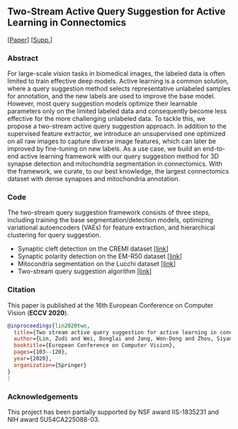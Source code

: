 ## Two-Stream Active Query Suggestion for Active Learning in Connectomics

[[Paper](https://www.ecva.net/papers/eccv_2020/papers_ECCV/papers/123630103.pdf)] [[Supp.](https://www.ecva.net/papers/eccv_2020/papers_ECCV/papers/123630103-supp.pdf)]

### Abstract

For large-scale vision tasks in biomedical images, the labeled data is often limited to train effective deep models. Active learning is a common solution, where a query suggestion method selects representative unlabeled samples for annotation, and the new labels are used to improve the base model. However, most query suggestion models optimize their learnable parameters only on the limited labeled data and consequently become less effective for the more challenging unlabeled data. To tackle this, we propose a two-stream active query suggestion approach. In addition to the supervised feature extractor, we introduce an unsupervised one optimized on all raw images to capture diverse image features, which can later be improved by fine-tuning on new labels. As a use case, we build an end-to-end active learning framework with our query suggestion method for 3D synapse detection and mitochondria segmentation in connectomics. With the framework, we curate, to our best knowledge, the largest connectomics dataset with dense synapses and mitochondria annotation.

### Code

The two-stream query suggestion framework consists of three steps, including training the base segmentation/detection models, optimizing variational autoencoders (VAEs) for feature extraction, and hierarchical clustering for query suggestion.

- Synaptic cleft detection on the CREMI dataset [[link](https://connectomics.readthedocs.io/en/latest/tutorials/synapse.html#synaptic-cleft-detection)]
- Synaptic polarity detection on the EM-R50 dataset [[link](https://connectomics.readthedocs.io/en/latest/tutorials/synapse.html#synaptic-polarity-detection)]
- Mitocondria segmentation on the Lucchi dataset [[link](https://connectomics.readthedocs.io/en/latest/tutorials/mito.html#semantic-segmentation)]
- Two-stream query suggestion algorithm [[link]()]

### Citation

This paper is published at the 16th European Conference on Computer Vision (**ECCV 2020**).

```bibtex
@inproceedings{lin2020two,
  title={Two stream active query suggestion for active learning in connectomics},
  author={Lin, Zudi and Wei, Donglai and Jang, Won-Dong and Zhou, Siyan and Chen, Xupeng and Wang, Xueying and Schalek, Richard and Berger, Daniel and Matejek, Brian and Kamentsky, Lee and others},
  booktitle={European Conference on Computer Vision},
  pages={103--120},
  year={2020},
  organization={Springer}
}
}
```

### Acknowledgements

This project has been partially supported by NSF award IIS-1835231 and NIH award 5U54CA225088-03.


